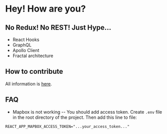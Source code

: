 # Hey! How are you?

## No Redux! No REST! Just Hype...

- React Hooks
- GraphQL
- Apollo Client
- Fractal architecture

## How to contribute

All information is [here](https://github.com/pavelkeyzik/just-for-fun/blob/master/CONTRIBUTING.md).

## FAQ

- Mapbox is not working
  -- You should add access token. Create `.env` file in the root directory of the project. Then add this line to file:

```=env
REACT_APP_MAPBOX_ACCESS_TOKEN="...your_access_token..."
```

